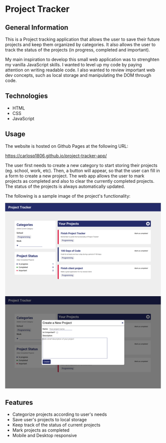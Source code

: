 # Project Tracker

## General Information

This is a Project tracking application that allows the user to save their future projects and keep them organized by categories. It also allows the user to track the status of the projects (in progress, completed and important).

My main inspiration to develop this small web application was to strenghten my vanilla JavaScript skills. I wanted to level up my code by paying attention on writing readable code. I also wanted to review important web dev concepts, such as local storage and manipulating the DOM through code.

## Technologies
- HTML
- CSS
- JavaScript

## Usage 
The website is hosted on Github Pages at the following URL:

https://carlosp1806.github.io/project-tracker-app/

The user first needs to create a new category to start storing their projects (eg. school, work, etc). Then, a button will appear, so that the user can fill in a form to create a new project. The web app allows the user to mark projects as completed and also to clear the currently completed projects. The status of the projects is always automatically updated.

The following is a sample image of the project's functionality:

![Homepage](images/Homepage.png)
![Create Project Modal](images/ProjectModal.png)

## Features
- Categorize projects according to user's needs
- Save user's projects to local storage 
- Keep track of the status of current projects
- Mark projects as completed
- Mobile and Desktop responsive